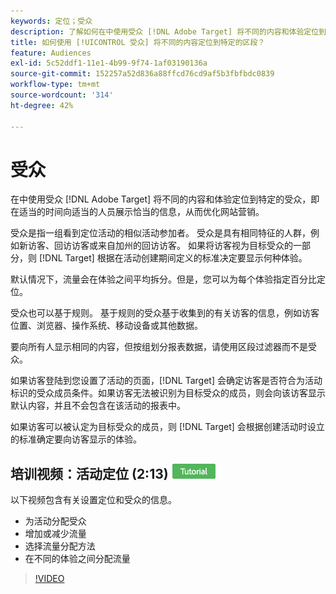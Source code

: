 ```yaml
---
keywords: 定位；受众
description: 了解如何在中使用受众 [!DNL Adobe Target] 将不同的内容和体验定位到特定受众，以优化Web营销工作。
title: 如何使用 [!UICONTROL 受众] 将不同的内容定位到特定的区段？
feature: Audiences
exl-id: 5c52ddf1-11e1-4b99-9f74-1af03190136a
source-git-commit: 152257a52d836a88ffcd76cd9af5b3fbfbdc0839
workflow-type: tm+mt
source-wordcount: '314'
ht-degree: 42%

---
```


# 受众

在中使用受众 [!DNL Adobe Target] 将不同的内容和体验定位到特定的受众，即在适当的时间向适当的人员展示恰当的信息，从而优化网站营销。

受众是指一组看到定位活动的相似活动参加者。 受众是具有相同特征的人群，例如新访客、回访访客或来自加州的回访访客。 如果将访客视为目标受众的一部分，则 [!DNL Target] 根据在活动创建期间定义的标准决定要显示何种体验。

默认情况下，流量会在体验之间平均拆分。但是，您可以为每个体验指定百分比定位。

受众也可以基于规则。 基于规则的受众基于收集到的有关访客的信息，例如访客位置、浏览器、操作系统、移动设备或其他数据。

要向所有人显示相同的内容，但按组划分报表数据，请使用区段过滤器而不是受众。

如果访客登陆到您设置了活动的页面，[!DNL Target] 会确定访客是否符合为活动标识的受众成员条件。如果访客无法被识别为目标受众的成员，则会向该访客显示默认内容，并且不会包含在该活动的报表中。

如果访客可以被认定为目标受众的成员，则 [!DNL Target] 会根据创建活动时设立的标准确定要向访客显示的体验。

## 培训视频：活动定位 (2:13) ![教程徽章](/help/main/assets/tutorial.png)

以下视频包含有关设置定位和受众的信息。

* 为活动分配受众
* 增加或减少流量
* 选择流量分配方法
* 在不同的体验之间分配流量

>[!VIDEO](https://video.tv.adobe.com/v/17385)
